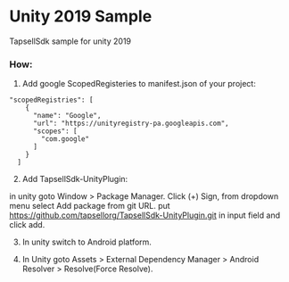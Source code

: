 # Unity 2019 Sample
TapsellSdk sample for unity 2019

### How:
1. Add google ScopedRegisteries to manifest.json of your project:

```
"scopedRegistries": [
    {
      "name": "Google",
      "url": "https://unityregistry-pa.googleapis.com",
      "scopes": [
        "com.google"
      ]
    }
  ]
```

2. Add TapsellSdk-UnityPlugin:

in unity goto Window > Package Manager. Click (+) Sign, from dropdown menu select Add package from git URL.
put https://github.com/tapsellorg/TapsellSdk-UnityPlugin.git in input field and click add.


3. In unity switch to Android platform.

4. In Unity goto Assets > External Dependency Manager > Android Resolver > Resolve(Force Resolve).
